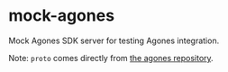 # mock-agones

Mock Agones SDK server for testing Agones integration.

Note: `proto` comes directly from [the agones repository](https://github.com/googleforgames/agones).
